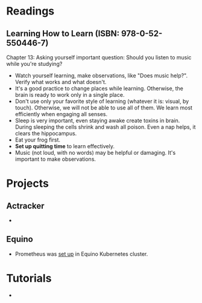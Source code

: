 # Readings

## Learning How to Learn (ISBN: 978-0-52-550446-7)

Chapter 13: Asking yourself important question: Should you listen to music while you're studying?

- Watch yourself learning, make observations, like "Does music help?". Verify what works and what doesn't.
- It's a good practice to change places while learning. Otherwise, the brain is ready to work only in a single place.
- Don't use only your favorite style of learning (whatever it is: visual, by touch). Otherwise, we will not be able to
  use all of them. We learn most efficiently when engaging all senses.
- Sleep is very important, even staying awake create toxins in brain. During sleeping the cells shrink and wash all
  poison. Even a nap helps, it clears the hippocampus.
- Eat your frog first.
- __Set up quitting time__ to learn effectively. 
- Music (not loud, with no words) may be helpful or damaging. It's important to make observations.

# Projects

## Actracker

-

## Equino

- Prometheus was [set up](https://github.com/marcinciapa/equino-kubernetes/pull/11) in Equino Kubernetes cluster.

# Tutorials

- 